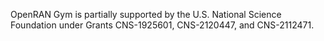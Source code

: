OpenRAN Gym is partially supported by the U.S. National Science Foundation under Grants CNS-1925601, CNS-2120447, and CNS-2112471.

